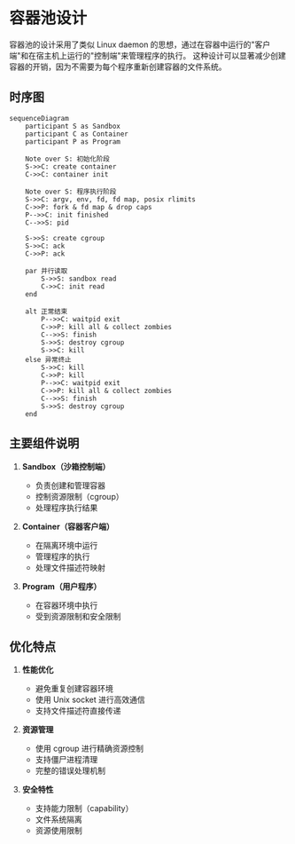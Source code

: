 # 容器池设计

容器池的设计采用了类似 Linux daemon 的思想，通过在容器中运行的"客户端"和在宿主机上运行的"控制端"来管理程序的执行。
这种设计可以显著减少创建容器的开销，因为不需要为每个程序重新创建容器的文件系统。

## 时序图

```mermaid
sequenceDiagram
    participant S as Sandbox
    participant C as Container
    participant P as Program
    
    Note over S: 初始化阶段
    S->>C: create container
    C->>C: container init
    
    Note over S: 程序执行阶段
    S->>C: argv, env, fd, fd map, posix rlimits
    C->>P: fork & fd map & drop caps
    P-->>C: init finished
    C-->>S: pid
    
    S->>S: create cgroup
    S->>C: ack
    C->>P: ack
    
    par 并行读取
        S->>S: sandbox read
        C->>C: init read
    end
    
    alt 正常结束
        P-->>C: waitpid exit
        C->>P: kill all & collect zombies
        C-->>S: finish
        S->>S: destroy cgroup
        S->>C: kill
    else 异常终止
        S->>C: kill
        C->>P: kill
        P-->>C: waitpid exit
        C->>P: kill all & collect zombies
        C-->>S: finish
        S->>S: destroy cgroup
    end
```

## 主要组件说明

1. **Sandbox（沙箱控制端）**
   - 负责创建和管理容器
   - 控制资源限制（cgroup）
   - 处理程序执行结果

2. **Container（容器客户端）**
   - 在隔离环境中运行
   - 管理程序的执行
   - 处理文件描述符映射

3. **Program（用户程序）**
   - 在容器环境中执行
   - 受到资源限制和安全限制

## 优化特点

1. **性能优化**
   - 避免重复创建容器环境
   - 使用 Unix socket 进行高效通信
   - 支持文件描述符直接传递

2. **资源管理**
   - 使用 cgroup 进行精确资源控制
   - 支持僵尸进程清理
   - 完整的错误处理机制

3. **安全特性**
   - 支持能力限制（capability）
   - 文件系统隔离
   - 资源使用限制
